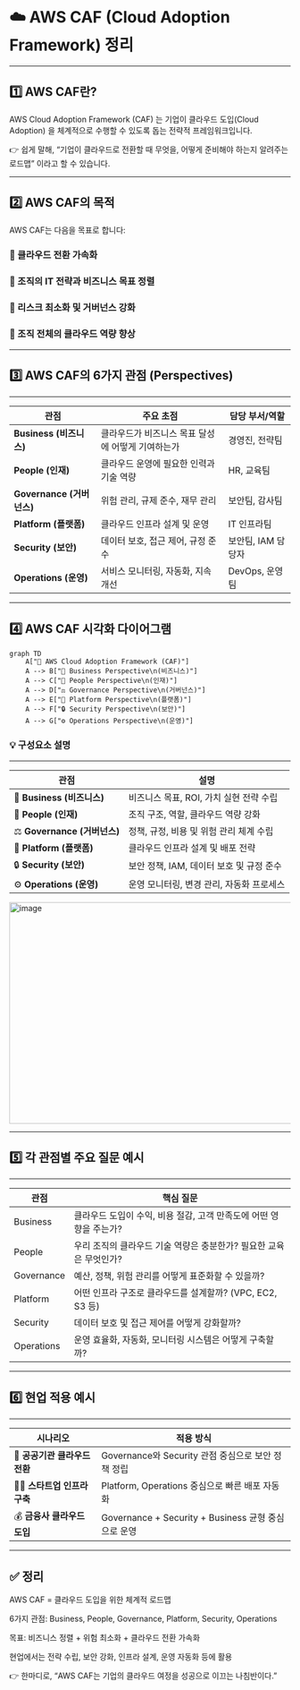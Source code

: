<h1 id="☁️-aws-caf-cloud-adoption-framework-정리">☁️ AWS CAF (Cloud Adoption Framework) 정리</h1>
<hr />
<h2 id="1️⃣-aws-caf란">1️⃣ AWS CAF란?</h2>
<p>AWS Cloud Adoption Framework (CAF) 는
기업이 클라우드 도입(Cloud Adoption) 을 체계적으로 수행할 수 있도록 돕는 전략적 프레임워크입니다.</p>
<p>👉 쉽게 말해,
“기업이 클라우드로 전환할 때 무엇을, 어떻게 준비해야 하는지 알려주는 로드맵” 이라고 할 수 있습니다.</p>
<hr />
<h2 id="2️⃣-aws-caf의-목적">2️⃣ AWS CAF의 목적</h2>
<p>AWS CAF는 다음을 목표로 합니다:</p>
<h3 id="🚀-클라우드-전환-가속화">🚀 클라우드 전환 가속화</h3>
<h3 id="🧭-조직의-it-전략과-비즈니스-목표-정렬">🧭 조직의 IT 전략과 비즈니스 목표 정렬</h3>
<h3 id="🧱-리스크-최소화-및-거버넌스-강화">🧱 리스크 최소화 및 거버넌스 강화</h3>
<h3 id="🔄-조직-전체의-클라우드-역량-향상">🔄 조직 전체의 클라우드 역량 향상</h3>
<hr />
<h2 id="3️⃣-aws-caf의-6가지-관점-perspectives">3️⃣ AWS CAF의 6가지 관점 (Perspectives)</h2>
<hr />
<table>
<thead>
<tr>
<th>관점</th>
<th>주요 초점</th>
<th>담당 부서/역할</th>
</tr>
</thead>
<tbody><tr>
<td><strong>Business (비즈니스)</strong></td>
<td>클라우드가 비즈니스 목표 달성에 어떻게 기여하는가</td>
<td>경영진, 전략팀</td>
</tr>
<tr>
<td><strong>People (인재)</strong></td>
<td>클라우드 운영에 필요한 인력과 기술 역량</td>
<td>HR, 교육팀</td>
</tr>
<tr>
<td><strong>Governance (거버넌스)</strong></td>
<td>위험 관리, 규제 준수, 재무 관리</td>
<td>보안팀, 감사팀</td>
</tr>
<tr>
<td><strong>Platform (플랫폼)</strong></td>
<td>클라우드 인프라 설계 및 운영</td>
<td>IT 인프라팀</td>
</tr>
<tr>
<td><strong>Security (보안)</strong></td>
<td>데이터 보호, 접근 제어, 규정 준수</td>
<td>보안팀, IAM 담당자</td>
</tr>
<tr>
<td><strong>Operations (운영)</strong></td>
<td>서비스 모니터링, 자동화, 지속 개선</td>
<td>DevOps, 운영팀</td>
</tr>
</tbody></table>
<hr />
<h2 id="4️⃣-aws-caf-시각화-다이어그램">4️⃣ AWS CAF 시각화 다이어그램</h2>
<pre><code class="language-mermaid">graph TD
    A[&quot;🏢 AWS Cloud Adoption Framework (CAF)&quot;]
    A --&gt; B[&quot;💼 Business Perspective\n(비즈니스)&quot;]
    A --&gt; C[&quot;👥 People Perspective\n(인재)&quot;]
    A --&gt; D[&quot;⚖️ Governance Perspective\n(거버넌스)&quot;]
    A --&gt; E[&quot;🧱 Platform Perspective\n(플랫폼)&quot;]
    A --&gt; F[&quot;🔒 Security Perspective\n(보안)&quot;]
    A --&gt; G[&quot;⚙️ Operations Perspective\n(운영)&quot;]</code></pre>
<h3 id="💡-구성요소-설명">💡 구성요소 설명</h3>
<hr />
<table>
<thead>
<tr>
<th>관점</th>
<th>설명</th>
</tr>
</thead>
<tbody><tr>
<td>💼 <strong>Business (비즈니스)</strong></td>
<td>비즈니스 목표, ROI, 가치 실현 전략 수립</td>
</tr>
<tr>
<td>👥 <strong>People (인재)</strong></td>
<td>조직 구조, 역할, 클라우드 역량 강화</td>
</tr>
<tr>
<td>⚖️ <strong>Governance (거버넌스)</strong></td>
<td>정책, 규정, 비용 및 위험 관리 체계 수립</td>
</tr>
<tr>
<td>🧱 <strong>Platform (플랫폼)</strong></td>
<td>클라우드 인프라 설계 및 배포 전략</td>
</tr>
<tr>
<td>🔒 <strong>Security (보안)</strong></td>
<td>보안 정책, IAM, 데이터 보호 및 규정 준수</td>
</tr>
<tr>
<td>⚙️ <strong>Operations (운영)</strong></td>
<td>운영 모니터링, 변경 관리, 자동화 프로세스</td>
</tr>
</tbody></table>
<img alt="image" height="396" src="https://github.com/user-attachments/assets/4828474b-4079-4483-b6d7-46411c75dfbc" width="3316" />


<hr />
<h2 id="5️⃣-각-관점별-주요-질문-예시">5️⃣ 각 관점별 주요 질문 예시</h2>
<hr />
<table>
<thead>
<tr>
<th>관점</th>
<th>핵심 질문</th>
</tr>
</thead>
<tbody><tr>
<td>Business</td>
<td>클라우드 도입이 수익, 비용 절감, 고객 만족도에 어떤 영향을 주는가?</td>
</tr>
<tr>
<td>People</td>
<td>우리 조직의 클라우드 기술 역량은 충분한가? 필요한 교육은 무엇인가?</td>
</tr>
<tr>
<td>Governance</td>
<td>예산, 정책, 위험 관리를 어떻게 표준화할 수 있을까?</td>
</tr>
<tr>
<td>Platform</td>
<td>어떤 인프라 구조로 클라우드를 설계할까? (VPC, EC2, S3 등)</td>
</tr>
<tr>
<td>Security</td>
<td>데이터 보호 및 접근 제어를 어떻게 강화할까?</td>
</tr>
<tr>
<td>Operations</td>
<td>운영 효율화, 자동화, 모니터링 시스템은 어떻게 구축할까?</td>
</tr>
</tbody></table>
<hr />
<h2 id="6️⃣-현업-적용-예시">6️⃣ 현업 적용 예시</h2>
<hr />
<table>
<thead>
<tr>
<th>시나리오</th>
<th>적용 방식</th>
</tr>
</thead>
<tbody><tr>
<td>🏢 <strong>공공기관 클라우드 전환</strong></td>
<td>Governance와 Security 관점 중심으로 보안 정책 정립</td>
</tr>
<tr>
<td>🧑‍💻 <strong>스타트업 인프라 구축</strong></td>
<td>Platform, Operations 중심으로 빠른 배포 자동화</td>
</tr>
<tr>
<td>💰 <strong>금융사 클라우드 도입</strong></td>
<td>Governance + Security + Business 균형 중심으로 운영</td>
</tr>
</tbody></table>
<hr />
<h2 id="✅-정리">✅ 정리</h2>
<p>AWS CAF = 클라우드 도입을 위한 체계적 로드맵</p>
<p>6가지 관점: Business, People, Governance, Platform, Security, Operations</p>
<p>목표: 비즈니스 정렬 + 위험 최소화 + 클라우드 전환 가속화</p>
<p>현업에서는 전략 수립, 보안 강화, 인프라 설계, 운영 자동화 등에 활용</p>
<p>👉 한마디로,
“AWS CAF는 기업의 클라우드 여정을 성공으로 이끄는 나침반이다.”</p>